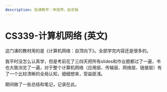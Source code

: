 ```yaml
---
description: 授课教师：申丽萍，赵世振
---
```


# CS339-计算机网络 (英文)

这门课的教材用的是《计算机网络：自顶向下》。全部学完内容还是很多的。


我平时没怎么认真学，但是考前花了三四天把所有slides和作业题都过了一遍，书也大致浏览了一遍，对于整个计算机网络（应用层、传输层、网络层、链接层）有了一个比较清晰的全局认知，细细想来，受益匪浅。

期间做了一些总结和笔记，记录在此。

